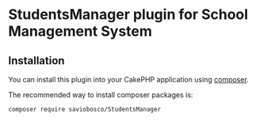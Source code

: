 # StudentsManager plugin for School Management System

## Installation

You can install this plugin into your CakePHP application using [composer](http://getcomposer.org).

The recommended way to install composer packages is:

```
composer require saviobosco/StudentsManager
```
